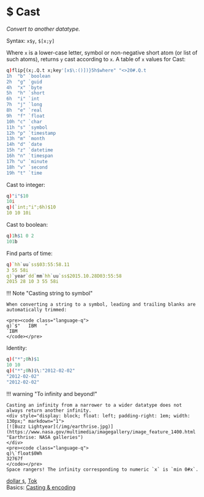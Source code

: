 # $ Cast



_Convert to another datatype._

Syntax: `x$y`, `$[x;y]`

Where `x` is a lower-case letter, symbol or non-negative short atom (or list of such atoms), returns `y` cast according to `x`. A table of `x` values for Cast:

```q
q)flip{(x;.Q.t x;key'[x$\:()])}5h$where" "<>20#.Q.t
1h  "b" `boolean
2h  "g" `guid
4h  "x" `byte
5h  "h" `short
6h  "i" `int
7h  "j" `long
8h  "e" `real
9h  "f" `float
10h "c" `char
11h "s" `symbol
12h "p" `timestamp
13h "m" `month
14h "d" `date
15h "z" `datetime
16h "n" `timespan
17h "u" `minute
18h "v" `second
19h "t" `time
```

Cast to integer:

```q
q)"i"$10
10i
q)(`int;"i";6h)$10
10 10 10i
```

Cast to boolean:

```q
q)1h$1 0 2
101b
```

Find parts of time:

```q
q)`hh`uu`ss$03:55:58.11
3 55 58i
q)`year`dd`mm`hh`uu`ss$2015.10.28D03:55:58
2015 28 10 3 55 58i
```

!!! Note "Casting string to symbol"

    When converting a string to a symbol, leading and trailing blanks are automatically trimmed:

    <pre><code class="language-q">
    q)`$"   IBM   "
    `IBM
    </code></pre>

Identity:

```q
q)("*";0h)$1
10 10
q)("*";0h)$\:"2012-02-02"
"2012-02-02"
"2012-02-02"
```

!!! warning "To infinity and beyond!"

    Casting an infinity from a narrower to a wider datatype does not always return another infinity.  
    <div style="display: block; float: left; padding-right: 1em; width: 130px;" markdown="1">
    [![Buzz Lightyear](/img/earthrise.jpg)](https://www.nasa.gov/multimedia/imagegallery/image_feature_1400.html "Earthrise: NASA galleries")
    </div>
    <pre><code class="language-q">
    q)\`float$0Wh
    32767f
    </code></pre>
    Space rangers! The infinity corresponding to numeric `x` is `min 0#x`.

<i class="far fa-hand-point-right"></i> 
[dollar `$`](overloads.md#dollar),
[Tok](tok.md)  
Basics: [Casting & encoding](../basics/casting.md)
